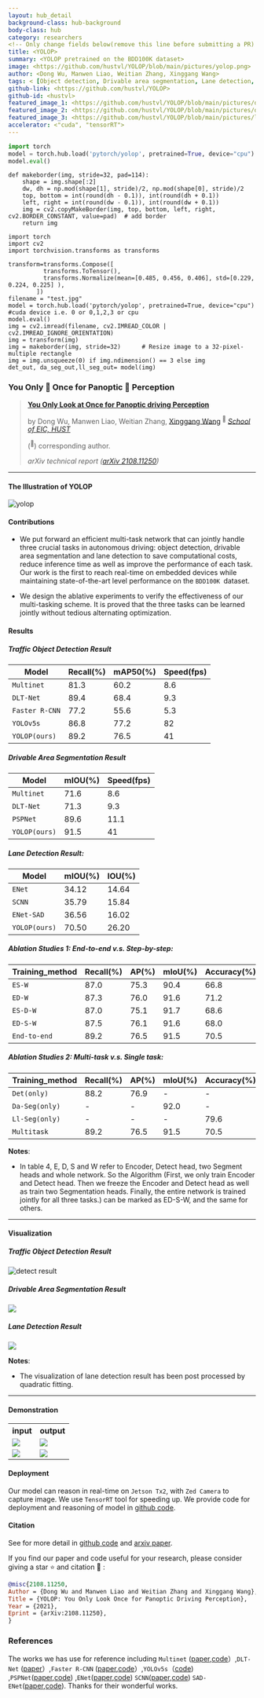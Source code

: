 ```yaml
---
layout: hub_detail
background-class: hub-background
body-class: hub
category: researchers
<!-- Only change fields below(remove this line before submitting a PR) -->
title: <YOLOP>
summary: <YOLOP pretrained on the BDD100K dataset>
image: <https://github.com/hustvl/YOLOP/blob/main/pictures/yolop.png>
author: <Dong Wu, Manwen Liao, Weitian Zhang, Xinggang Wang>
tags: < [Object detection, Drivable area segmentation, Lane detection, Multitask learning, Autonomous driving]>
github-link: <https://github.com/hustvl/YOLOP>
github-id: <hustvl>
featured_image_1: <https://github.com/hustvl/YOLOP/blob/main/pictures/detect.png>
featured_image_2: <https://github.com/hustvl/YOLOP/blob/main/pictures/da.png>
featured_image_3: <https://github.com/hustvl/YOLOP/blob/main/pictures/ll.png> 
accelerator: <"cuda", "tensorRT">
---
```

<!-- REQUIRED: provide a working script to demonstrate it works with torch.hub, example below -->
```python
import torch
model = torch.hub.load('pytorch/yolop', pretrained=True, device="cpu")  #cuda device i.e. 0 or 0,1,2,3 or cpu
model.eval()
```
<!-- Walkthrough a small example of using your model. Ideally, less than 25 lines of code -->
```
def makeborder(img, stride=32, pad=114):
    shape = img.shape[:2]
    dw, dh = np.mod(shape[1], stride)/2, np.mod(shape[0], stride)/2
    top, bottom = int(round(dh - 0.1)), int(round(dh + 0.1))
    left, right = int(round(dw - 0.1)), int(round(dw + 0.1))
    img = cv2.copyMakeBorder(img, top, bottom, left, right, cv2.BORDER_CONSTANT, value=pad)  # add border
    return img
  
import torch
import cv2
import torchvision.transforms as transforms
  
transform=transforms.Compose([
          transforms.ToTensor(),
          transforms.Normalize(mean=[0.485, 0.456, 0.406], std=[0.229, 0.224, 0.225] ),
        ])
filename = "test.jpg"
model = torch.hub.load('pytorch/yolop', pretrained=True, device="cpu")  #cuda device i.e. 0 or 0,1,2,3 or cpu
model.eval()
img = cv2.imread(filename, cv2.IMREAD_COLOR | cv2.IMREAD_IGNORE_ORIENTATION)
img = transform(img)
img = makeborder(img, stride=32)      # Resize image to a 32-pixel-multiple rectangle
img = img.unsqueeze(0) if img.ndimension() == 3 else img
det_out, da_seg_out,ll_seg_out= model(img)
```
  
<!-- REQUIRED: detailed model description below, in markdown format, feel free to add new sections as necessary -->
### You Only :eyes: Once for Panoptic :car: Perception
> [**You Only Look at Once for Panoptic driving Perception**](https://arxiv.org/abs/2108.11250)
>
> by Dong Wu, Manwen Liao, Weitian Zhang, [Xinggang Wang](https://xinggangw.info/)<sup> :email:</sup>     [*School of EIC, HUST*](http://eic.hust.edu.cn/English/Home.htm)
>
> (<sup>:email:</sup>) corresponding author.
>
> *arXiv technical report ([arXiv 2108.11250](https://arxiv.org/abs/2108.11250))*

---
#### The Illustration of YOLOP

![yolop](https://github.com/hustvl/YOLOP/blob/main/pictures/yolop.png)

#### Contributions

* We put forward an efficient multi-task network that can jointly handle three crucial tasks in autonomous driving: object detection, drivable area segmentation and lane detection to save computational costs, reduce inference time as well as improve the performance of each task. Our work is the first to reach real-time on embedded devices while maintaining state-of-the-art level performance on the `BDD100K `dataset.

* We design the ablative experiments to verify the effectiveness of our multi-tasking scheme. It is proved that the three tasks can be learned jointly without tedious alternating optimization.

  

#### Results

##### Traffic Object Detection Result

| Model          | Recall(%) | mAP50(%) | Speed(fps) |
| -------------- | --------- | -------- | ---------- |
| `Multinet`     | 81.3      | 60.2     | 8.6        |
| `DLT-Net`      | 89.4      | 68.4     | 9.3        |
| `Faster R-CNN` | 77.2      | 55.6     | 5.3        |
| `YOLOv5s`      | 86.8      | 77.2     | 82         |
| `YOLOP(ours)`  | 89.2      | 76.5     | 41         |

##### Drivable Area Segmentation Result

| Model         | mIOU(%) | Speed(fps) |
| ------------- | ------- | ---------- |
| `Multinet`    | 71.6    | 8.6        |
| `DLT-Net`     | 71.3    | 9.3        |
| `PSPNet`      | 89.6    | 11.1       |
| `YOLOP(ours)` | 91.5    | 41         |

##### Lane Detection Result:

| Model         | mIOU(%) | IOU(%) |
| ------------- | ------- | ------ |
| `ENet`        | 34.12   | 14.64  |
| `SCNN`        | 35.79   | 15.84  |
| `ENet-SAD`    | 36.56   | 16.02  |
| `YOLOP(ours)` | 70.50   | 26.20  |

##### Ablation Studies 1: End-to-end v.s. Step-by-step:

| Training_method | Recall(%) | AP(%) | mIoU(%) | Accuracy(%) | IoU(%) |
| --------------- | --------- | ----- | ------- | ----------- | ------ |
| `ES-W`          | 87.0      | 75.3  | 90.4    | 66.8        | 26.2   |
| `ED-W`          | 87.3      | 76.0  | 91.6    | 71.2        | 26.1   |
| `ES-D-W`        | 87.0      | 75.1  | 91.7    | 68.6        | 27.0   |
| `ED-S-W`        | 87.5      | 76.1  | 91.6    | 68.0        | 26.8   |
| `End-to-end`    | 89.2      | 76.5  | 91.5    | 70.5        | 26.2   |

##### Ablation Studies 2: Multi-task v.s. Single task:

| Training_method | Recall(%) | AP(%) | mIoU(%) | Accuracy(%) | IoU(%) | Speed(ms/frame) |
| --------------- | --------- | ----- | ------- | ----------- | ------ | --------------- |
| `Det(only)`     | 88.2      | 76.9  | -       | -           | -      | 15.7            |
| `Da-Seg(only)`  | -         | -     | 92.0    | -           | -      | 14.8            |
| `Ll-Seg(only)`  | -         | -     | -       | 79.6        | 27.9   | 14.8            |
| `Multitask`     | 89.2      | 76.5  | 91.5    | 70.5        | 26.2   | 24.4            |

**Notes**: 
- In table 4, E, D, S and W refer to Encoder, Detect head, two Segment heads and whole network. So the Algorithm (First, we only train Encoder and Detect head. Then we freeze the Encoder and Detect head as well as train two Segmentation heads. Finally, the entire network is trained jointly for all three tasks.) can be marked as ED-S-W, and the same for others.

---

#### Visualization

##### Traffic Object Detection Result

![detect result](https://github.com/hustvl/YOLOP/blob/main/pictures/detect.png)

##### Drivable Area Segmentation Result

![](https://github.com/hustvl/YOLOP/blob/main/pictures/da.png)

##### Lane Detection Result

![](https://github.com/hustvl/YOLOP/blob/main/pictures/ll.png)
  
**Notes**: 

- The visualization of lane detection result has been post processed by quadratic fitting.

---

#### Demonstration

<table>
    <tr>
            <th>input</th>
            <th>output</th>
    </tr>
    <tr>
        <td><img src=https://github.com/hustvl/YOLOP/blob/main/pictures/input1.gif/></td>
        <td><img src=https://github.com/hustvl/YOLOP/blob/main/pictures/output1.gif/></td>
    </tr>
    <tr>
         <td><img src=https://github.com/hustvl/YOLOP/blob/main/pictures/input2.gif/></td>
        <td><img src=https://github.com/hustvl/YOLOP/blob/main/pictures/output2.gif/></td>
    </tr>
</table>
  
#### Deployment

Our model can reason in real-time on `Jetson Tx2`, with `Zed Camera` to capture image. We use `TensorRT` tool for speeding up. We provide code for deployment and reasoning of model in [github code](https://github.com/hustvl/YOLOP/tree/main/toolkits/deploy).

#### Citation
See for more detail in [github code](https://github.com/hustvl/YOLOP) and [arxiv paper](https://arxiv.org/abs/2108.11250).

If you find our paper and code useful for your research, please consider giving a star :star:   and citation :pencil: :

```BibTeX
@misc{2108.11250,
Author = {Dong Wu and Manwen Liao and Weitian Zhang and Xinggang Wang},
Title = {YOLOP: You Only Look Once for Panoptic Driving Perception},
Year = {2021},
Eprint = {arXiv:2108.11250},
}
```


<!-- https://arxiv.org/pdf/2108.11250.pdf  -->
### References
The works we has use for reference including `Multinet`  ([paper](https://arxiv.org/pdf/1612.07695.pdf?utm_campaign=affiliate-ir-Optimise%20media%28%20South%20East%20Asia%29%20Pte.%20ltd._156_-99_national_R_all_ACQ_cpa_en&utm_content=&utm_source=%20388939),[code](https://github.com/MarvinTeichmann/MultiNet)）,`DLT-Net`   ([paper](https://ieeexplore.ieee.org/abstract/document/8937825)）,`Faster R-CNN`  ([paper](https://proceedings.neurips.cc/paper/2015/file/14bfa6bb14875e45bba028a21ed38046-Paper.pdf),[code](https://github.com/ShaoqingRen/faster_rcnn)）,`YOLOv5s`（[code](https://github.com/ultralytics/yolov5))  ,`PSPNet`([paper](https://openaccess.thecvf.com/content_cvpr_2017/papers/Zhao_Pyramid_Scene_Parsing_CVPR_2017_paper.pdf),[code](https://github.com/hszhao/PSPNet)) ,`ENet`([paper](https://arxiv.org/pdf/1606.02147.pdf),[code](https://github.com/osmr/imgclsmob))    `SCNN`([paper](https://www.aaai.org/ocs/index.php/AAAI/AAAI18/paper/download/16802/16322),[code](https://github.com/XingangPan/SCNN))    `SAD-ENet`([paper](https://openaccess.thecvf.com/content_ICCV_2019/papers/Hou_Learning_Lightweight_Lane_Detection_CNNs_by_Self_Attention_Distillation_ICCV_2019_paper.pdf),[code](https://github.com/cardwing/Codes-for-Lane-Detection)). Thanks for their wonderful works.
